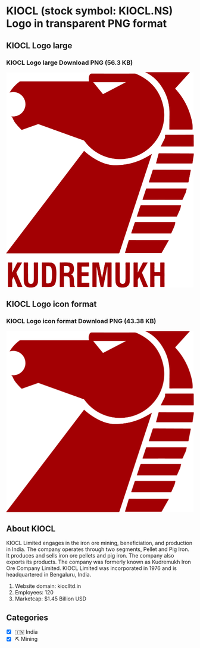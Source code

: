 # KIOCL (stock symbol: KIOCL.NS) Logo in transparent PNG format

## KIOCL Logo large

### KIOCL Logo large Download PNG (56.3 KB)

![KIOCL Logo large Download PNG (56.3 KB)](/img/orig/KIOCL.NS_BIG-31c6a523.png)

## KIOCL Logo icon format

### KIOCL Logo icon format Download PNG (43.38 KB)

![KIOCL Logo icon format Download PNG (43.38 KB)](/img/orig/KIOCL.NS-2f31eaac.png)

## About KIOCL

KIOCL Limited engages in the iron ore mining, beneficiation, and production in India. The company operates through two segments, Pellet and Pig Iron. It produces and sells iron ore pellets and pig iron. The company also exports its products. The company was formerly known as Kudremukh Iron Ore Company Limited. KIOCL Limited was incorporated in 1976 and is headquartered in Bengaluru, India.

1. Website domain: kioclltd.in
2. Employees: 120
3. Marketcap: $1.45 Billion USD


## Categories
- [x] 🇮🇳 India
- [x] ⛏️ Mining
